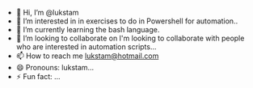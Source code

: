- 👋 Hi, I’m @lukstam
- 👀 I’m interested in in exercises to do in Powershell for automation..
- 🌱 I’m currently learning the bash language.
- 💞️ I’m looking to collaborate on I'm looking to collaborate with people who are interested in automation scripts...
- 📫 How to reach me lukstam@hotmail.com
- 😄 Pronouns: lukstam...
- ⚡ Fun fact: ...

<!---
lukstam/lukstam is a ✨ special ✨ repository because its `README.md` (this file) appears on your GitHub profile.
You can click the Preview link to take a look at your changes.
--->
